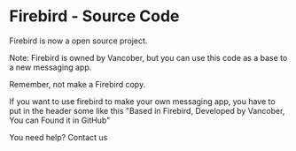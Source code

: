 # Firebird - Source Code

Firebird is now a open source project.

Note: Firebird is owned by Vancober, but you can use this code as a base to a new messaging app. 

Remember, not make a Firebird copy.

If you want to use firebird to make your own messaging app, you have to put in the header some like this "Based in Firebird, Developed by Vancober, You can Found it in GitHub"

You need help? Contact us
